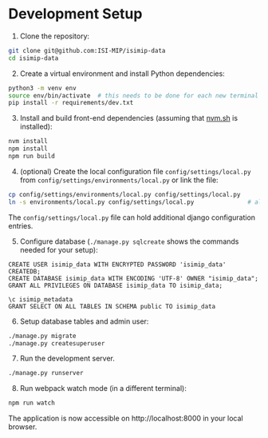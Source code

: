 Development Setup
=================

1. Clone the repository:

```bash
git clone git@github.com:ISI-MIP/isimip-data
cd isimip-data
```

2. Create a virtual environment and install Python dependencies:

```bash
python3 -m venv env
source env/bin/activate  # this needs to be done for each new terminal session
pip install -r requirements/dev.txt
```

3. Install and build front-end dependencies (assuming that [nvm.sh](https://github.com/nvm-sh/) is installed):

```bash
nvm install
npm install
npm run build
```

4. (optional) Create the local configuration file `config/settings/local.py` from `config/settings/environments/local.py` or link the file:

```bash
cp config/settings/environments/local.py config/settings/local.py
ln -s environments/local.py config/settings/local.py               # alternatively
```

The `config/settings/local.py` file can hold additional django configuration entries.

5. Configure database (`./manage.py sqlcreate` shows the commands needed for your setup):

```psql
CREATE USER isimip_data WITH ENCRYPTED PASSWORD 'isimip_data' CREATEDB;
CREATE DATABASE isimip_data WITH ENCODING 'UTF-8' OWNER "isimip_data";
GRANT ALL PRIVILEGES ON DATABASE isimip_data TO isimip_data;

\c isimip_metadata
GRANT SELECT ON ALL TABLES IN SCHEMA public TO isimip_data
```

6. Setup database tables and admin user:

```bash
./manage.py migrate
./manage.py createsuperuser
```

7. Run the development server.

```bash
./manage.py runserver
```

8. Run webpack watch mode (in a different terminal):

```bash
npm run watch
```

The application is now accessible on http://localhost:8000 in your local browser.

